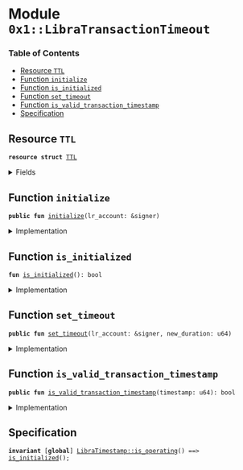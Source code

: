 
<a name="0x1_LibraTransactionTimeout"></a>

# Module `0x1::LibraTransactionTimeout`

### Table of Contents

-  [Resource `TTL`](#0x1_LibraTransactionTimeout_TTL)
-  [Function `initialize`](#0x1_LibraTransactionTimeout_initialize)
-  [Function `is_initialized`](#0x1_LibraTransactionTimeout_is_initialized)
-  [Function `set_timeout`](#0x1_LibraTransactionTimeout_set_timeout)
-  [Function `is_valid_transaction_timestamp`](#0x1_LibraTransactionTimeout_is_valid_transaction_timestamp)
-  [Specification](#0x1_LibraTransactionTimeout_Specification)



<a name="0x1_LibraTransactionTimeout_TTL"></a>

## Resource `TTL`



<pre><code><b>resource</b> <b>struct</b> <a href="#0x1_LibraTransactionTimeout_TTL">TTL</a>
</code></pre>



<details>
<summary>Fields</summary>


<dl>
<dt>

<code>duration_microseconds: u64</code>
</dt>
<dd>

</dd>
</dl>


</details>

<a name="0x1_LibraTransactionTimeout_initialize"></a>

## Function `initialize`



<pre><code><b>public</b> <b>fun</b> <a href="#0x1_LibraTransactionTimeout_initialize">initialize</a>(lr_account: &signer)
</code></pre>



<details>
<summary>Implementation</summary>


<pre><code><b>public</b> <b>fun</b> <a href="#0x1_LibraTransactionTimeout_initialize">initialize</a>(lr_account: &signer) {
    <a href="LibraTimestamp.md#0x1_LibraTimestamp_assert_genesis">LibraTimestamp::assert_genesis</a>();
    // Operational constraint, only callable by the libra root account
    <a href="CoreAddresses.md#0x1_CoreAddresses_assert_libra_root">CoreAddresses::assert_libra_root</a>(lr_account);
    <b>assert</b>(!<a href="#0x1_LibraTransactionTimeout_is_initialized">is_initialized</a>(), <a href="Errors.md#0x1_Errors_already_published">Errors::already_published</a>(ETTL));
    // Currently set <b>to</b> 1day.
    move_to(lr_account, <a href="#0x1_LibraTransactionTimeout_TTL">TTL</a> {duration_microseconds: ONE_DAY_MICROS});
}
</code></pre>



</details>

<a name="0x1_LibraTransactionTimeout_is_initialized"></a>

## Function `is_initialized`



<pre><code><b>fun</b> <a href="#0x1_LibraTransactionTimeout_is_initialized">is_initialized</a>(): bool
</code></pre>



<details>
<summary>Implementation</summary>


<pre><code><b>fun</b> <a href="#0x1_LibraTransactionTimeout_is_initialized">is_initialized</a>(): bool {
    exists&lt;<a href="#0x1_LibraTransactionTimeout_TTL">TTL</a>&gt;(<a href="CoreAddresses.md#0x1_CoreAddresses_LIBRA_ROOT_ADDRESS">CoreAddresses::LIBRA_ROOT_ADDRESS</a>())
}
</code></pre>



</details>

<a name="0x1_LibraTransactionTimeout_set_timeout"></a>

## Function `set_timeout`



<pre><code><b>public</b> <b>fun</b> <a href="#0x1_LibraTransactionTimeout_set_timeout">set_timeout</a>(lr_account: &signer, new_duration: u64)
</code></pre>



<details>
<summary>Implementation</summary>


<pre><code><b>public</b> <b>fun</b> <a href="#0x1_LibraTransactionTimeout_set_timeout">set_timeout</a>(lr_account: &signer, new_duration: u64) <b>acquires</b> <a href="#0x1_LibraTransactionTimeout_TTL">TTL</a> {
    <a href="LibraTimestamp.md#0x1_LibraTimestamp_assert_operating">LibraTimestamp::assert_operating</a>();
    <a href="Roles.md#0x1_Roles_assert_libra_root">Roles::assert_libra_root</a>(lr_account);
    <b>let</b> timeout = borrow_global_mut&lt;<a href="#0x1_LibraTransactionTimeout_TTL">TTL</a>&gt;(<a href="CoreAddresses.md#0x1_CoreAddresses_LIBRA_ROOT_ADDRESS">CoreAddresses::LIBRA_ROOT_ADDRESS</a>());
    timeout.duration_microseconds = new_duration;
}
</code></pre>



</details>

<a name="0x1_LibraTransactionTimeout_is_valid_transaction_timestamp"></a>

## Function `is_valid_transaction_timestamp`



<pre><code><b>public</b> <b>fun</b> <a href="#0x1_LibraTransactionTimeout_is_valid_transaction_timestamp">is_valid_transaction_timestamp</a>(timestamp: u64): bool
</code></pre>



<details>
<summary>Implementation</summary>


<pre><code><b>public</b> <b>fun</b> <a href="#0x1_LibraTransactionTimeout_is_valid_transaction_timestamp">is_valid_transaction_timestamp</a>(timestamp: u64): bool <b>acquires</b> <a href="#0x1_LibraTransactionTimeout_TTL">TTL</a> {
    <a href="LibraTimestamp.md#0x1_LibraTimestamp_assert_operating">LibraTimestamp::assert_operating</a>();
    // Reject timestamp greater than u64::MAX / 1_000_000.
    // This allows converting the timestamp from seconds <b>to</b> microseconds.
    <b>if</b> (timestamp &gt; MAX_TIMESTAMP) {
      <b>return</b> <b>false</b>
    };

    <b>let</b> current_block_time = <a href="LibraTimestamp.md#0x1_LibraTimestamp_now_microseconds">LibraTimestamp::now_microseconds</a>();
    <b>let</b> timeout = borrow_global&lt;<a href="#0x1_LibraTransactionTimeout_TTL">TTL</a>&gt;(<a href="CoreAddresses.md#0x1_CoreAddresses_LIBRA_ROOT_ADDRESS">CoreAddresses::LIBRA_ROOT_ADDRESS</a>()).duration_microseconds;
    <b>let</b> _max_txn_time = current_block_time + timeout;

    <b>let</b> txn_time_microseconds = timestamp * MICROS_MULTIPLIER;
    // TODO: Add LibraTimestamp::is_before_exclusive(&txn_time_microseconds, &max_txn_time)
    //       This is causing flaky test right now. The reason is that we will <b>use</b> this logic for AC, where its wall
    //       clock time might be out of sync with the real block time stored in StateStore.
    //       See details in issue #2346.
    current_block_time &lt; txn_time_microseconds
}
</code></pre>



</details>

<a name="0x1_LibraTransactionTimeout_Specification"></a>

## Specification



<pre><code><b>invariant</b> [<b>global</b>] <a href="LibraTimestamp.md#0x1_LibraTimestamp_is_operating">LibraTimestamp::is_operating</a>() ==&gt; <a href="#0x1_LibraTransactionTimeout_is_initialized">is_initialized</a>();
</code></pre>
